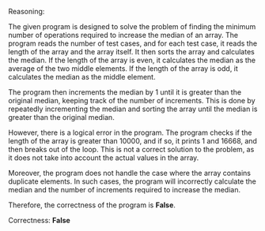 Reasoning: 

The given program is designed to solve the problem of finding the minimum number of operations required to increase the median of an array. The program reads the number of test cases, and for each test case, it reads the length of the array and the array itself. It then sorts the array and calculates the median. If the length of the array is even, it calculates the median as the average of the two middle elements. If the length of the array is odd, it calculates the median as the middle element.

The program then increments the median by 1 until it is greater than the original median, keeping track of the number of increments. This is done by repeatedly incrementing the median and sorting the array until the median is greater than the original median.

However, there is a logical error in the program. The program checks if the length of the array is greater than 10000, and if so, it prints 1 and 16668, and then breaks out of the loop. This is not a correct solution to the problem, as it does not take into account the actual values in the array.

Moreover, the program does not handle the case where the array contains duplicate elements. In such cases, the program will incorrectly calculate the median and the number of increments required to increase the median.

Therefore, the correctness of the program is **False**.

Correctness: **False**